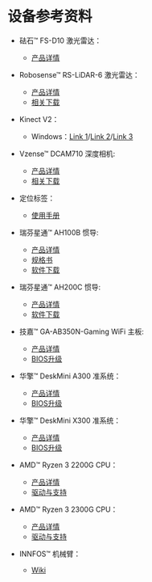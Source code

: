 # 设备参考资料

* 砝石™ FS-D10 激光雷达：
  * [产品详情](http://www.faselase.com/chanpinshuomingshuxiazai.html)
  
* Robosense™ RS-LiDAR-6 激光雷达：
  * [产品详情](https://www.robosense.ai/rslidar/RS-LiDAR-16)
  * [相关下载](https://www.robosense.ai/resources-27)

* Kinect V2：
  *  Windows：[Link 1](https://www.microsoft.com/en-us/download/details.aspx?id=44561)/[Link 2](https://developer.microsoft.com/en-us/windows/kinect/)/[Link 3](https://docs.microsoft.com/en-us/previous-versions/windows/kinect/dn758761(v=ieb.10))

* Vzense™ DCAM710 深度相机:
  * [产品详情](https://www.vzense.com/products)
  * [相关下载](https://www.vzense.com/download)

* 定位标签：
  * [使用手册](http://download.autolabor.com.cn/File/marvelmind_navigation_system_manual.pdf)

* 瑞芬星通™ AH100B 惯导:
  * [产品详情](http://www.rion-star.com/cpzx/gxdh/AH100B/2018/0204/112.html)
  * [规格书](http://www.rion-star.com/flie/AH100B-%E5%BE%AE%E5%9E%8B%E8%88%AA%E5%A7%BF%E5%8F%82%E8%80%83%E7%B3%BB%E7%BB%9F.pdf)
  * [软件下载](http://www.rion-star.com/jsfw/ruanjianxiazai/list_119_3.html)

* 瑞芬星通™ AH200C 惯导:
  * [产品详情](http://www.rion-tech.net/products_detail/productId=90.html)
  * [软件下载](http://www.rion-tech.net/download_list/downloadcategoryid=11&isMode=false.html)

* 技嘉™ GA-AB350N-Gaming WiFi 主板:
  * [产品详情](https://www.gigabyte.cn/Motherboard/GA-AB350N-Gaming-WIFI-rev-10)
  * [BIOS升级](https://www.gigabyte.cn/Motherboard/GA-AB350N-Gaming-WIFI-rev-10/support#support-dl-bios)

* 华擎™ DeskMini A300 准系统：
  * [产品详情](https://www.asrock.com/nettop/AMD/DeskMini%20A300%20Series/index.cn.asp)
  * [BIOS升级](https://www.asrock.com/Nettop/AMD/DeskMini%20A300%20Series/index.cn.asp#BIOS)
  
* 华擎™ DeskMini X300 准系统：
  * [产品详情](https://www.asrock.com/nettop/AMD/DeskMini%20X300%20Series/index.cn.asp)
  * [BIOS升级](https://www.asrock.com/Nettop/AMD/DeskMini%20X300%20Series/index.cn.asp#BIOS)

* AMD™ Ryzen 3 2200G CPU：
  * [产品详情](https://www.amd.com/zh-hans/products/apu/amd-ryzen-3-2200g)
  * [驱动与支持](https://www.amd.com/zh-hans/support/apu/amd-ryzen-processors/amd-ryzen-3-desktop-processors-radeon-vega-graphics/amd-ryzen-3-0)

* AMD™ Ryzen 3 2300G CPU：
  * [产品详情](https://www.amd.com/zh-hans/products/apu/amd-ryzen-3-3200g)
  * [驱动与支持](https://www.amd.com/zh-hans/support/apu/amd-ryzen-processors/amd-ryzen-3-desktop-processors-radeon-vega-graphics/amd-ryzen-3-1)

* INNFOS™ 机械臂：
  * [Wiki](http://wiki.mintasca.cloudminds.com/wiki/cn/index.html) 
